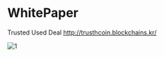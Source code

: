 # WhitePaper

Trusted Used Deal
http://trusthcoin.blockchains.kr/

![1](https://user-images.githubusercontent.com/37232380/37265283-b9ab651c-25f5-11e8-811b-531c71ebe3f2.png)


